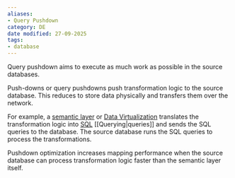 ```yaml
---
aliases:
- Query Pushdown
category: DE
date modified: 27-09-2025
tags:
- database
---
```

Query pushdown aims to execute as much work as possible in the source databases. 

Push-downs or query pushdowns push transformation logic to the source database. This reduces to store data physically and transfers them over the network. 

For example, a [semantic layer](semantic%20layer.md) or [Data Virtualization](Data%20Virtualization.md) translates the transformation logic into [SQL](SQL.md) [[Querying|queries]] and sends the SQL queries to the database. The source database runs the SQL queries to process the transformations.

Pushdown optimization increases mapping performance when the source database can process transformation logic faster than the semantic layer itself. 
